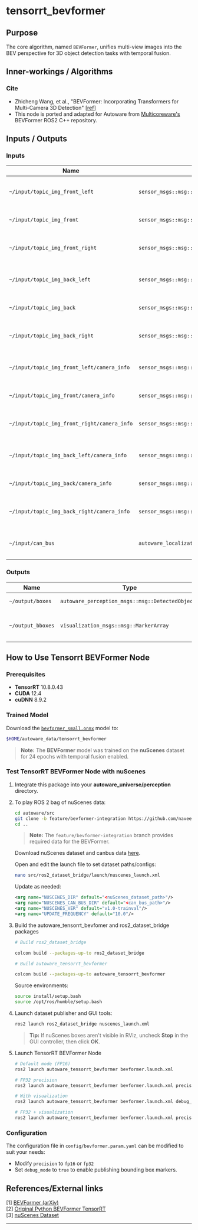 # tensorrt_bevformer <!-- cspell:ignore Zhicheng, canbus, trainval, bevfomer, ROS2, bevformer, Bevformer -->

## Purpose

The core algorithm, named `BEVFormer`, unifies multi-view images into the BEV perspective for 3D object detection tasks with temporal fusion.

## Inner-workings / Algorithms

### Cite

- Zhicheng Wang, et al., "BEVFormer: Incorporating Transformers for Multi-Camera 3D Detection" [[ref](https://arxiv.org/abs/2203.17270)]
- This node is ported and adapted for Autoware from [Multicoreware's](https://multicorewareinc.com/) BEVFormer ROS2 C++ repository.

## Inputs / Outputs

### Inputs

| Name                                        | Type                                              | Description                                            |
| ------------------------------------------- | ------------------------------------------------- | ------------------------------------------------------ |
| `~/input/topic_img_front_left`              | `sensor_msgs::msg::Image`                         | input front_left camera image                          |
| `~/input/topic_img_front`                   | `sensor_msgs::msg::Image`                         | input front camera image                               |
| `~/input/topic_img_front_right`             | `sensor_msgs::msg::Image`                         | input front_right camera image                         |
| `~/input/topic_img_back_left`               | `sensor_msgs::msg::Image`                         | input back_left camera image                           |
| `~/input/topic_img_back`                    | `sensor_msgs::msg::Image`                         | input back camera image                                |
| `~/input/topic_img_back_right`              | `sensor_msgs::msg::Image`                         | input back_right camera image                          |
| `~/input/topic_img_front_left/camera_info`  | `sensor_msgs::msg::CameraInfo`                    | input front_left camera parameters                     |
| `~/input/topic_img_front/camera_info`       | `sensor_msgs::msg::CameraInfo`                    | input front camera parameters                          |
| `~/input/topic_img_front_right/camera_info` | `sensor_msgs::msg::CameraInfo`                    | input front_right camera parameters                    |
| `~/input/topic_img_back_left/camera_info`   | `sensor_msgs::msg::CameraInfo`                    | input back_left camera parameters                      |
| `~/input/topic_img_back/camera_info`        | `sensor_msgs::msg::CameraInfo`                    | input back camera parameters                           |
| `~/input/topic_img_back_right/camera_info`  | `sensor_msgs::msg::CameraInfo`                    | input back_right camera parameters                     |
| `~/input/can_bus`                           | `autoware_localization_msgs::msg::KinematicState` | CAN bus data for ego-motion                            |

### Outputs

| Name              | Type                                             | Description                                 |
| ----------------- | ------------------------------------------------ | ------------------------------------------- |
| `~/output/boxes`  | `autoware_perception_msgs::msg::DetectedObjects` | detected objects                            |
| `~/output_bboxes` | `visualization_msgs::msg::MarkerArray`           | detected objects for nuScenes visualization |

## How to Use Tensorrt BEVFormer Node

### Prerequisites

- **TensorRT** 10.8.0.43
- **CUDA** 12.4
- **cuDNN** 8.9.2

### Trained Model

Download the [`bevformer_small.onnx`](https://multicorewareinc1-my.sharepoint.com/:u:/g/personal/naveen_sathiyaseelan_multicorewareinc_com/ERQSpS-BoAZGh4R4zNZhITcB58aqDW_tu9aKHLpit6aLAg?e=IZ5nZN) model to:

```bash
$HOME/autoware_data/tensorrt_bevformer
```

> **Note:** The **BEVFormer** model was trained on the **nuScenes** dataset for 24 epochs with temporal fusion enabled.

### Test TensorRT BEVFormer Node with nuScenes

1. Integrate this package into your **autoware_universe/perception** directory.

2. To play ROS 2 bag of nuScenes data:

   ```bash
   cd autoware/src
   git clone -b feature/bevformer-integration https://github.com/naveen-mcw/ros2_dataset_bridge.git
   cd ..
   ```

   > **Note:** The `feature/bevformer-integration` branch provides required data for the BEVFormer.

   Download nuScenes dataset and canbus data [here](https://www.nuscenes.org/nuscenes#).

   Open and edit the launch file to set dataset paths/configs:

   ```bash
   nano src/ros2_dataset_bridge/launch/nuscenes_launch.xml
   ```

   Update as needed:

   ```xml
   <arg name="NUSCENES_DIR" default="<nuScenes_dataset_path>"/>
   <arg name="NUSCENES_CAN_BUS_DIR" default="<can_bus_path>"/>
   <arg name="NUSCENES_VER" default="v1.0-trainval"/>
   <arg name="UPDATE_FREQUENCY" default="10.0"/>
   ```

3. Build the autoware_tensorrt_bevfomer and ros2_dataset_bridge packages

   ```bash
   # Build ros2_dataset_bridge

   colcon build --packages-up-to ros2_dataset_bridge

   # Build autoware_tensorrt_bevformer

   colcon build --packages-up-to autoware_tensorrt_bevformer

   ```

   Source environments:

   ```bash
   source install/setup.bash
   source /opt/ros/humble/setup.bash
   ```

4. Launch dataset publisher and GUI tools:

   ```bash
   ros2 launch ros2_dataset_bridge nuscenes_launch.xml
   ```

   > **Tip:** If nuScenes boxes aren't visible in RViz, uncheck **Stop** in the GUI controller, then click **OK**.

5. Launch TensorRT BEVFormer Node

   ```bash
   # Default mode (FP16)
   ros2 launch autoware_tensorrt_bevformer bevformer.launch.xml

   # FP32 precision
   ros2 launch autoware_tensorrt_bevformer bevformer.launch.xml precision:=fp32

   # With visualization
   ros2 launch autoware_tensorrt_bevformer bevformer.launch.xml debug_mode:=true

   # FP32 + visualization
   ros2 launch autoware_tensorrt_bevformer bevformer.launch.xml precision:=fp32 debug_mode:=true
   ```

### Configuration

The configuration file in `config/bevformer.param.yaml` can be modified to suit your needs:

- Modify `precision` to `fp16` or `fp32`
- Set `debug_mode` to `true` to enable publishing bounding box markers.

## References/External links

[1] [BEVFormer (arXiv)](https://arxiv.org/abs/2203.17270)  
[2] [Original Python BEVFormer TensorRT](https://github.com/DerryHub/BEVFormer_tensorrt.git)    
[3] [nuScenes Dataset](https://www.nuscenes.org/)

---
